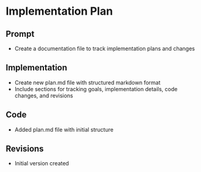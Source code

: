# Implementation Plan

## Prompt
- Create a documentation file to track implementation plans and changes

## Implementation
- Create new plan.md file with structured markdown format
- Include sections for tracking goals, implementation details, code changes, and revisions

## Code
- Added plan.md file with initial structure

## Revisions
- Initial version created